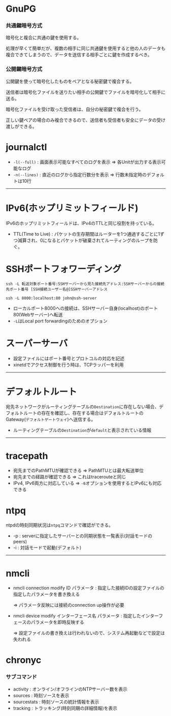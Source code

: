 # GnuPG

### 共通鍵暗号方式

暗号化と複合に共通の鍵を使用する。

処理が早くて簡単だが、複数の相手に同じ共通鍵を使用すると他の人のデータも複合できてしまうので、データを送信する相手ごとに鍵を作成するべき。

### 公開鍵暗号方式

公開鍵を使って暗号化したものをペアとなる秘密鍵で複合する。

送信者は暗号化ファイルを送りたい相手の公開鍵でファイルを暗号化して相手に送る。

暗号化ファイルを受け取った受信者は、自分の秘密鍵で複合を行う。

正しい鍵ペアの場合のみ複合できるので、送信者も受信者も安全にデータの受け渡しができる。

# journalctl

- `-l(--full)` : 画面表示可能なすべてのログを表示 => 各Unitが出力する表示可能なログ
- `-n(--lines)` : 直近のログから指定行数分を表示 => 行数未指定時のデフォルトは10行

---

# IPv6(ホップリミットフィールド)

IPv6のホップリミットフィールドは、IPv4のTTLと同じ役割を持っている。

- TTL(Time to Live) : パケットの生存期間はルーターを1つ通過するごとに1ずつ減算され、0になるとパケットが破棄されてルーティングのループを防ぐ。

# SSHポートフォワーディング

```
ssh -L 転送対象ポート番号:SSHサーバーから見た接続先アドレス:SSHサーバーからの接続先ポート番号 [SSH接続ユーザー名@]SSHサーバーアドレス
```

```
ssh -L 8000:localhost:80 john@ssh-server
```

- ローカルポート8000への接続は、SSHサーバー自身(localhost)のポート80(Webサーバー)へ転送
- `-L`はLocal port forwardingのためのオプション

# スーパーサーバ

- 設定ファイルにはポート番号とプロトコルの対応を記述
- xinetdでアクセス制御を行う時は、TCPラッパーを利用

---

# デフォルトルート

宛先ネットワークがルーティングテーブルの`Destination`に存在しない場合、デフォルトルートの存在を確認し、存在する場合はデフォルトルートのGateway(`デフォルトゲートウェイ`)へ送信する。

- ルーティングテーブルの`Destination`が`default`と表示されている情報

---

# tracepath

- 宛先までのPathMTUが確認できる => PathMTUとは最大転送単位
- 宛先までの経路が確認できる => これはtracerouteと同じ
- IPv4, IPv6両方に対応している => `-6`オプションを使用するとIPv6にも対応できる

# ntpq

ntpdの時刻同期状況は`ntpq`コマンドで確認ができる。

- -p : serverに指定したサーバーとの同期状態を一覧表示(対話モードのpeers)
- -i : 対話モードで起動(デフォルト)

---

# nmcli

- nmcli connection modify ID パラメータ : 指定した接続IDの設定ファイルの指定したパラメータを書き換える

  => パラメータ反映には接続のconnection up操作が必要

- nmcli device modify インターフェース名 パラメータ : 指定したインターフェースのパラメータを即時反映する

  => 設定ファイルの書き換えは行われないので、システム再起動などで設定は失われる

# chronyc

### サブコマンド

- activity : オンライン/オフラインのNTPサーバー数を表示
- sources : 時刻ソースを表示
- sourcestats : 時刻ソースの統計情報を表示
- tracking : トラッキング(時刻同期の詳細情報)を表示

